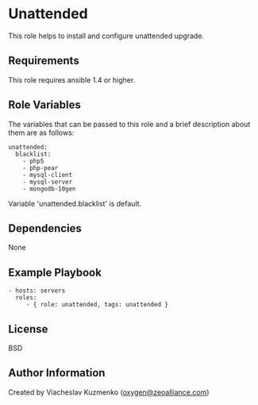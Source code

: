 Unattended
==========

This role helps to install and configure unattended upgrade.

Requirements
------------

This role requires ansible 1.4 or higher.

Role Variables
--------------

The variables that can be passed to this role and a brief description about them are as follows:

    unattended:
      blacklist:
        - php5
        - php-pear
        - mysql-client
        - mysql-server
        - mongodb-10gen

Variable 'unattended.blacklist' is default.

Dependencies
------------

None

Example Playbook
----------------

    - hosts: servers
      roles:
         - { role: unattended, tags: unattended }

License
-------

BSD

Author Information
------------------

Created by Viacheslav Kuzmenko (oxygen@zeoalliance.com)
